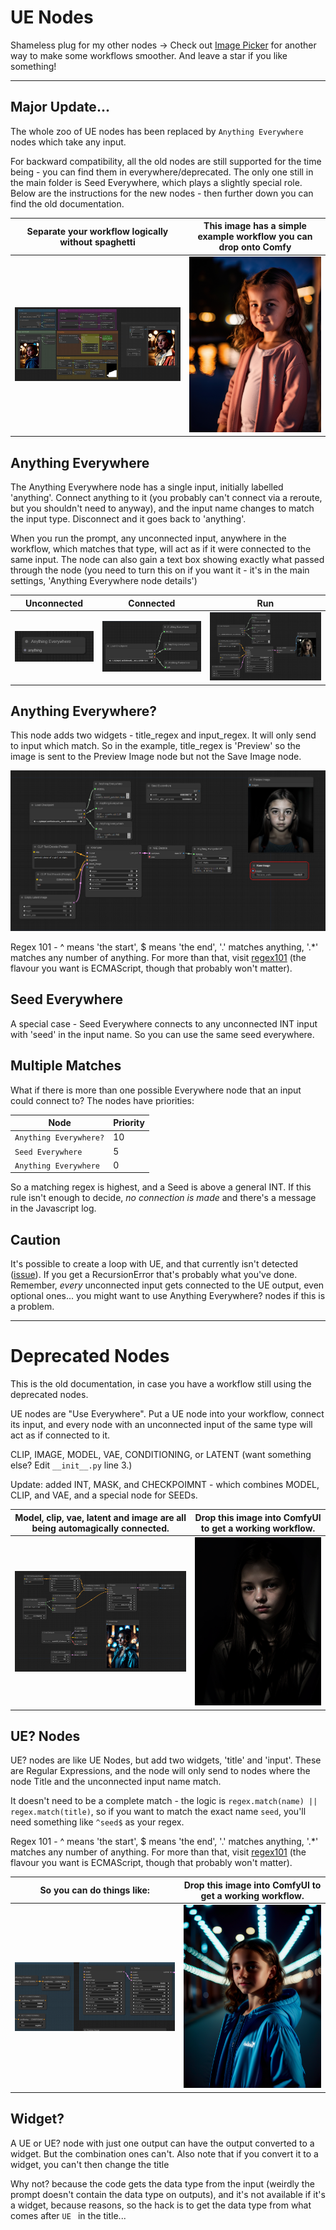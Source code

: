 # UE Nodes

Shameless plug for my other nodes -> Check out [Image Picker](https://github.com/chrisgoringe/cg-image-picker) for another way to make some workflows smoother. And leave a star if you like something!

---

## Major Update...

The whole zoo of UE nodes has been replaced by `Anything Everywhere` nodes which take any input.

For backward compatibility, all the old nodes are still supported for the time being - you can find them in everywhere/deprecated. The only one still in the main folder is Seed Everywhere, which plays a slightly special role. Below are the instructions for the new nodes - then further down you can find the old documentation.

|Separate your workflow logically without spaghetti|This image has a simple example workflow you can drop onto Comfy|
|-|-|
|![separate](docs/separate.png)|![simple](docs/girl.png)|

## Anything Everywhere

The Anything Everywhere node has a single input, initially labelled 'anything'. Connect anything to it (you probably can't connect via a reroute, but you shouldn't need to anyway), and the input name changes to match the input type. Disconnect and it goes back to 'anything'.

When you run the prompt, any unconnected input, anywhere in the workflow, which matches that type, will act as if it were connected to the same input. The node can also gain a text box showing exactly what passed through the node (you need to turn this on if you want it - it's in the main settings, 'Anything Everywhere node details')

|Unconnected|Connected|Run|
|-|-|-|
|![Unconnected](docs/unconnected.png)|![Connected](docs/connected.png)|![Run](docs/run.png)|

## Anything Everywhere?

This node adds two widgets - title_regex and input_regex. It will only send to input which match. So in the example, title_regex is 'Preview' so the image is sent to the Preview Image node but not the Save Image node.

![regex](docs/regex.png)

Regex 101 - ^ means 'the start', $ means 'the end', '.' matches anything, '.*' matches any number of anything. For more than that, visit [regex101](https://regex101.com/) (the flavour you want is ECMAScript, though that probably won't matter).

## Seed Everywhere

A special case - Seed Everywhere connects to any unconnected INT input with 'seed' in the input name. So you can use the same seed everywhere.

## Multiple Matches

What if there is more than one possible Everywhere node that an input could connect to? The nodes have priorities:

|Node|Priority|
|-|-|
|`Anything Everywhere?`|10|
|`Seed Everywhere`|5|
|`Anything Everywhere`|0|

So a matching regex is highest, and a Seed is above a general INT. If this rule isn't enough to decide, *no connection is made* and there's a message in the Javascript log.

## Caution

It's possible to create a loop with UE, and that currently isn't detected ([issue](https://github.com/chrisgoringe/cg-use-everywhere/issues/6)). If you get a RecursionError that's probably what you've done. Remember, *every* unconnected input gets connected to the UE output, even optional ones... you might want to use Anything Everywhere? nodes if this is a problem.



---

# Deprecated Nodes

This is the old documentation, in case you have a workflow still using the deprecated nodes. 


UE nodes are "Use Everywhere". Put a UE node into your workflow, connect its input, and every node with an unconnected input of the same type will act as if connected to it. 

CLIP, IMAGE, MODEL, VAE, CONDITIONING, or LATENT (want something else? Edit `__init__.py` line 3.)

Update: added INT, MASK, and CHECKPOIMNT - which combines MODEL, CLIP, and VAE, and a special node for SEEDs.

| Model, clip, vae, latent and image are all being automagically connected. | Drop this image into ComfyUI to get a working workflow. |
|-|-|
|![workflow](docs/workflow.png)|![portrait](docs/portrait.png)|

## UE? Nodes

UE? nodes are like UE Nodes, but add two widgets, 'title' and 'input'. These are Regular Expressions, and the node will only send to nodes where the node Title and the unconnected input name match. 

It doesn't need to be a complete match - the logic is `regex.match(name) || regex.match(title)`, so if you want to match the exact name `seed`, you'll need something like `^seed$` as your regex.

Regex 101 - ^ means 'the start', $ means 'the end', '.' matches anything, '.*' matches any number of anything. For more than that, visit [regex101](https://regex101.com/) (the flavour you want is ECMAScript, though that probably won't matter).

| So you can do things like: | Drop this image into ComfyUI to get a working workflow. |
|-|-|
|![this](docs/UEQ.png)|![drop](docs/UEQportrait.png)|

## Widget?

A UE or UE? node with just one output can have the output converted to a widget. But the combination ones can't. Also note that if you convert it to a widget, you can't then change the title

Why not? because the code gets the data type from the input (weirdly the prompt doesn't contain the data type on outputs), and it's not available if it's a widget, because reasons, so the hack is to get the data type from what comes after `UE ` in the title...

